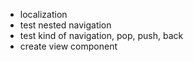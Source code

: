 - localization
- test nested navigation
- test kind of navigation, pop, push, back
- create view component
